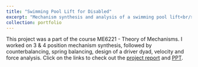 ```yaml
---
title: "Swimming Pool Lift for Disabled"
excerpt: "Mechanism synthesis and analysis of a swimming pool lift<br/><img src='/images/TOM.png'>"
collection: portfolio
---
```


This project was a part of the course ME6221 - Theory of Mechanisms. I worked on 3 & 4 position mechanism synthesis, followed by counterbalancing, spring balancing, design of a driver dyad, velocity and force analysis. Click on the links to check out the [project report](https://adarshsomayaji.github.io/files/ME6221_Project_Report.pdf) and [PPT](https://adarshsomayaji.github.io/files/ME6221_Project_PPT.pdf). 
